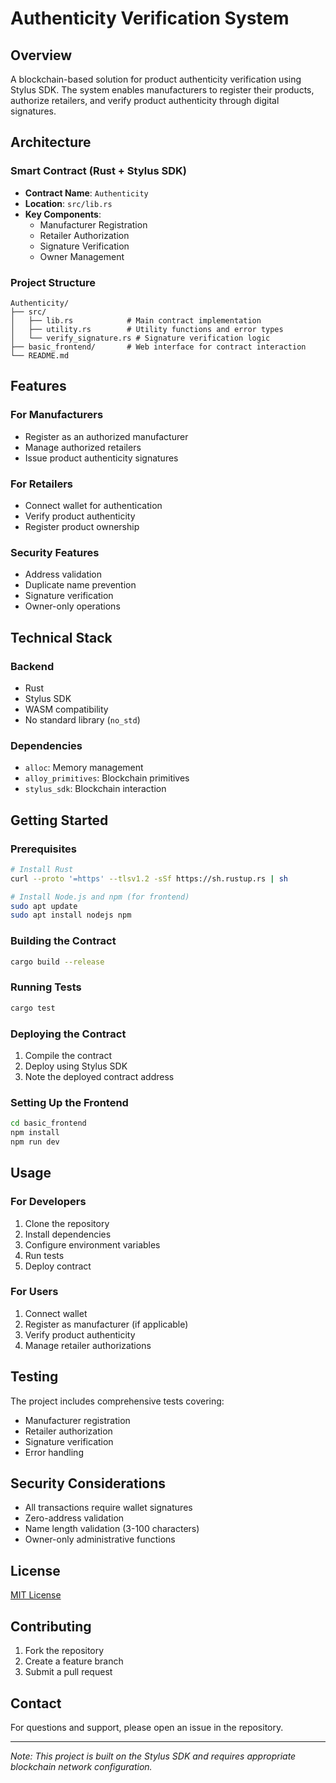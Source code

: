 # Authenticity Verification System

## Overview

A blockchain-based solution for product authenticity verification using Stylus SDK. The system enables manufacturers to register their products, authorize retailers, and verify product authenticity through digital signatures.

## Architecture

### Smart Contract (Rust + Stylus SDK)

- **Contract Name**: `Authenticity`
- **Location**: `src/lib.rs`
- **Key Components**:
  - Manufacturer Registration
  - Retailer Authorization
  - Signature Verification
  - Owner Management

### Project Structure

```
Authenticity/
├── src/
│   ├── lib.rs            # Main contract implementation
│   ├── utility.rs        # Utility functions and error types
│   └── verify_signature.rs # Signature verification logic
├── basic_frontend/       # Web interface for contract interaction
└── README.md
```

## Features

### For Manufacturers

- Register as an authorized manufacturer
- Manage authorized retailers
- Issue product authenticity signatures

### For Retailers

- Connect wallet for authentication
- Verify product authenticity
- Register product ownership

### Security Features

- Address validation
- Duplicate name prevention
- Signature verification
- Owner-only operations

## Technical Stack

### Backend

- Rust
- Stylus SDK
- WASM compatibility
- No standard library (`no_std`)

### Dependencies

- `alloc`: Memory management
- `alloy_primitives`: Blockchain primitives
- `stylus_sdk`: Blockchain interaction

## Getting Started

### Prerequisites

```bash
# Install Rust
curl --proto '=https' --tlsv1.2 -sSf https://sh.rustup.rs | sh

# Install Node.js and npm (for frontend)
sudo apt update
sudo apt install nodejs npm
```

### Building the Contract

```bash
cargo build --release
```

### Running Tests

```bash
cargo test
```

### Deploying the Contract

1. Compile the contract
2. Deploy using Stylus SDK
3. Note the deployed contract address

### Setting Up the Frontend

```bash
cd basic_frontend
npm install
npm run dev
```

## Usage

### For Developers

1. Clone the repository
2. Install dependencies
3. Configure environment variables
4. Run tests
5. Deploy contract

### For Users

1. Connect wallet
2. Register as manufacturer (if applicable)
3. Verify product authenticity
4. Manage retailer authorizations

## Testing

The project includes comprehensive tests covering:

- Manufacturer registration
- Retailer authorization
- Signature verification
- Error handling

## Security Considerations

- All transactions require wallet signatures
- Zero-address validation
- Name length validation (3-100 characters)
- Owner-only administrative functions

## License

[MIT License](LICENSE)

## Contributing

1. Fork the repository
2. Create a feature branch
3. Submit a pull request

## Contact

For questions and support, please open an issue in the repository.

---

_Note: This project is built on the Stylus SDK and requires appropriate blockchain network configuration._
